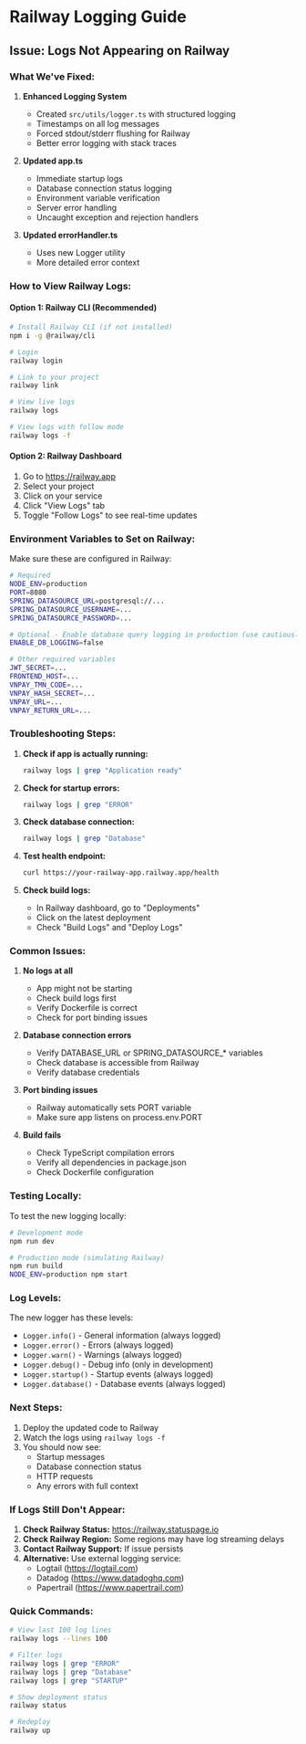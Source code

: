 # Railway Logging Guide

## Issue: Logs Not Appearing on Railway

### What We've Fixed:

1. **Enhanced Logging System**
   - Created `src/utils/logger.ts` with structured logging
   - Timestamps on all log messages
   - Forced stdout/stderr flushing for Railway
   - Better error logging with stack traces

2. **Updated app.ts**
   - Immediate startup logs
   - Database connection status logging
   - Environment variable verification
   - Server error handling
   - Uncaught exception and rejection handlers

3. **Updated errorHandler.ts**
   - Uses new Logger utility
   - More detailed error context

### How to View Railway Logs:

#### Option 1: Railway CLI (Recommended)
```bash
# Install Railway CLI (if not installed)
npm i -g @railway/cli

# Login
railway login

# Link to your project
railway link

# View live logs
railway logs

# View logs with follow mode
railway logs -f
```

#### Option 2: Railway Dashboard
1. Go to https://railway.app
2. Select your project
3. Click on your service
4. Click "View Logs" tab
5. Toggle "Follow Logs" to see real-time updates

### Environment Variables to Set on Railway:

Make sure these are configured in Railway:

```bash
# Required
NODE_ENV=production
PORT=8080
SPRING_DATASOURCE_URL=postgresql://...
SPRING_DATASOURCE_USERNAME=...
SPRING_DATASOURCE_PASSWORD=...

# Optional - Enable database query logging in production (use cautiously)
ENABLE_DB_LOGGING=false

# Other required variables
JWT_SECRET=...
FRONTEND_HOST=...
VNPAY_TMN_CODE=...
VNPAY_HASH_SECRET=...
VNPAY_URL=...
VNPAY_RETURN_URL=...
```

### Troubleshooting Steps:

1. **Check if app is actually running:**
   ```bash
   railway logs | grep "Application ready"
   ```

2. **Check for startup errors:**
   ```bash
   railway logs | grep "ERROR"
   ```

3. **Check database connection:**
   ```bash
   railway logs | grep "Database"
   ```

4. **Test health endpoint:**
   ```bash
   curl https://your-railway-app.railway.app/health
   ```

5. **Check build logs:**
   - In Railway dashboard, go to "Deployments"
   - Click on the latest deployment
   - Check "Build Logs" and "Deploy Logs"

### Common Issues:

1. **No logs at all**
   - App might not be starting
   - Check build logs first
   - Verify Dockerfile is correct
   - Check for port binding issues

2. **Database connection errors**
   - Verify DATABASE_URL or SPRING_DATASOURCE_* variables
   - Check database is accessible from Railway
   - Verify database credentials

3. **Port binding issues**
   - Railway automatically sets PORT variable
   - Make sure app listens on process.env.PORT

4. **Build fails**
   - Check TypeScript compilation errors
   - Verify all dependencies in package.json
   - Check Dockerfile configuration

### Testing Locally:

To test the new logging locally:

```bash
# Development mode
npm run dev

# Production mode (simulating Railway)
npm run build
NODE_ENV=production npm start
```

### Log Levels:

The new logger has these levels:
- `Logger.info()` - General information (always logged)
- `Logger.error()` - Errors (always logged)
- `Logger.warn()` - Warnings (always logged)
- `Logger.debug()` - Debug info (only in development)
- `Logger.startup()` - Startup events (always logged)
- `Logger.database()` - Database events (always logged)

### Next Steps:

1. Deploy the updated code to Railway
2. Watch the logs using `railway logs -f`
3. You should now see:
   - Startup messages
   - Database connection status
   - HTTP requests
   - Any errors with full context

### If Logs Still Don't Appear:

1. **Check Railway Status:** https://railway.statuspage.io
2. **Check Railway Region:** Some regions may have log streaming delays
3. **Contact Railway Support:** If issue persists
4. **Alternative:** Use external logging service:
   - Logtail (https://logtail.com)
   - Datadog (https://www.datadoghq.com)
   - Papertrail (https://www.papertrail.com)

### Quick Commands:

```bash
# View last 100 log lines
railway logs --lines 100

# Filter logs
railway logs | grep "ERROR"
railway logs | grep "Database"
railway logs | grep "STARTUP"

# Show deployment status
railway status

# Redeploy
railway up
```
